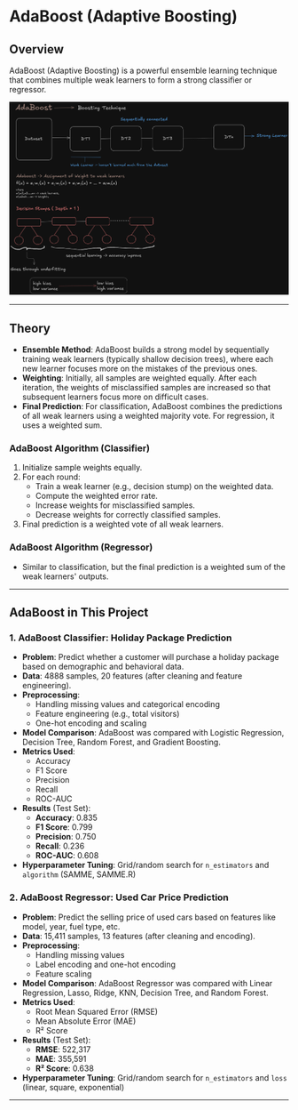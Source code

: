 # AdaBoost (Adaptive Boosting)

## Overview

AdaBoost (Adaptive Boosting) is a powerful ensemble learning technique that combines multiple weak learners to form a strong classifier or regressor.

![AdaBoost Visualization](../images/ab.png)

---

## Theory

- **Ensemble Method**: AdaBoost builds a strong model by sequentially training weak learners (typically shallow decision trees), where each new learner focuses more on the mistakes of the previous ones.
- **Weighting**: Initially, all samples are weighted equally. After each iteration, the weights of misclassified samples are increased so that subsequent learners focus more on difficult cases.
- **Final Prediction**: For classification, AdaBoost combines the predictions of all weak learners using a weighted majority vote. For regression, it uses a weighted sum.

### AdaBoost Algorithm (Classifier)

1. Initialize sample weights equally.
2. For each round:
   - Train a weak learner (e.g., decision stump) on the weighted data.
   - Compute the weighted error rate.
   - Increase weights for misclassified samples.
   - Decrease weights for correctly classified samples.
3. Final prediction is a weighted vote of all weak learners.

### AdaBoost Algorithm (Regressor)

- Similar to classification, but the final prediction is a weighted sum of the weak learners' outputs.

---

## AdaBoost in This Project

### 1. AdaBoost Classifier: Holiday Package Prediction
- **Problem**: Predict whether a customer will purchase a holiday package based on demographic and behavioral data.
- **Data**: 4888 samples, 20 features (after cleaning and feature engineering).
- **Preprocessing**:
  - Handling missing values and categorical encoding
  - Feature engineering (e.g., total visitors)
  - One-hot encoding and scaling
- **Model Comparison**: AdaBoost was compared with Logistic Regression, Decision Tree, Random Forest, and Gradient Boosting.
- **Metrics Used**:
  - Accuracy
  - F1 Score
  - Precision
  - Recall
  - ROC-AUC
- **Results** (Test Set):
  - **Accuracy**: 0.835
  - **F1 Score**: 0.799
  - **Precision**: 0.750
  - **Recall**: 0.236
  - **ROC-AUC**: 0.608
- **Hyperparameter Tuning**: Grid/random search for `n_estimators` and `algorithm` (SAMME, SAMME.R)

### 2. AdaBoost Regressor: Used Car Price Prediction
- **Problem**: Predict the selling price of used cars based on features like model, year, fuel type, etc.
- **Data**: 15,411 samples, 13 features (after cleaning and encoding).
- **Preprocessing**:
  - Handling missing values
  - Label encoding and one-hot encoding
  - Feature scaling
- **Model Comparison**: AdaBoost Regressor was compared with Linear Regression, Lasso, Ridge, KNN, Decision Tree, and Random Forest.
- **Metrics Used**:
  - Root Mean Squared Error (RMSE)
  - Mean Absolute Error (MAE)
  - R² Score
- **Results** (Test Set):
  - **RMSE**: 522,317
  - **MAE**: 355,591
  - **R² Score**: 0.638
- **Hyperparameter Tuning**: Grid/random search for `n_estimators` and `loss` (linear, square, exponential)

---
